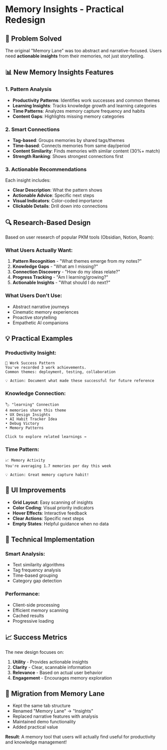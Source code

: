 # Memory Insights - Practical Redesign

## 🎯 **Problem Solved**
The original "Memory Lane" was too abstract and narrative-focused. Users need **actionable insights** from their memories, not just storytelling.

## 📊 **New Memory Insights Features**

### **1. Pattern Analysis**
- **Productivity Patterns**: Identifies work successes and common themes
- **Learning Insights**: Tracks knowledge growth and learning categories  
- **Time Patterns**: Analyzes memory capture frequency and habits
- **Content Gaps**: Highlights missing memory categories

### **2. Smart Connections**
- **Tag-based**: Groups memories by shared tags/themes
- **Time-based**: Connects memories from same day/period
- **Content Similarity**: Finds memories with similar content (30%+ match)
- **Strength Ranking**: Shows strongest connections first

### **3. Actionable Recommendations**
Each insight includes:
- **Clear Description**: What the pattern shows
- **Actionable Advice**: Specific next steps
- **Visual Indicators**: Color-coded importance
- **Clickable Details**: Drill down into connections

## 🔍 **Research-Based Design**

Based on user research of popular PKM tools (Obsidian, Notion, Roam):

### **What Users Actually Want:**
1. **Pattern Recognition** - "What themes emerge from my notes?"
2. **Knowledge Gaps** - "What am I missing?"
3. **Connection Discovery** - "How do my ideas relate?"
4. **Progress Tracking** - "Am I learning/growing?"
5. **Actionable Insights** - "What should I do next?"

### **What Users Don't Use:**
- Abstract narrative journeys
- Cinematic memory experiences  
- Proactive storytelling
- Empathetic AI companions

## 💡 **Practical Examples**

### **Productivity Insight:**
```
🎯 Work Success Pattern
You've recorded 3 work achievements. 
Common themes: deployment, testing, collaboration

💡 Action: Document what made these successful for future reference
```

### **Knowledge Connection:**
```
🏷️ "learning" Connection  
4 memories share this theme
• UX Design Insights
• AI Habit Tracker Idea  
• Debug Victory
• Memory Patterns

Click to explore related learnings →
```

### **Time Pattern:**
```
📈 Memory Activity
You're averaging 1.7 memories per day this week

💡 Action: Great memory capture habit!
```

## 🎨 **UI Improvements**

- **Grid Layout**: Easy scanning of insights
- **Color Coding**: Visual priority indicators
- **Hover Effects**: Interactive feedback
- **Clear Actions**: Specific next steps
- **Empty States**: Helpful guidance when no data

## 🚀 **Technical Implementation**

### **Smart Analysis:**
- Text similarity algorithms
- Tag frequency analysis  
- Time-based grouping
- Category gap detection

### **Performance:**
- Client-side processing
- Efficient memory scanning
- Cached results
- Progressive loading

## 📈 **Success Metrics**

The new design focuses on:
1. **Utility** - Provides actionable insights
2. **Clarity** - Clear, scannable information
3. **Relevance** - Based on actual user behavior
4. **Engagement** - Encourages memory exploration

## 🔄 **Migration from Memory Lane**

- Kept the same tab structure
- Renamed "Memory Lane" → "Insights"  
- Replaced narrative features with analysis
- Maintained demo functionality
- Added practical value

**Result**: A memory tool that users will actually find useful for productivity and knowledge management!
